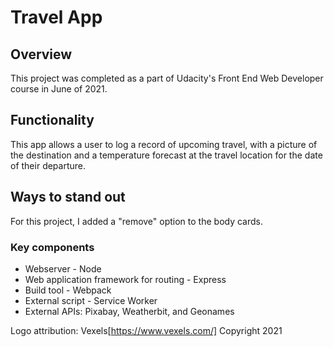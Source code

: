 # Travel App

## Overview
This project was completed as a part of Udacity's Front End Web Developer course in June of 2021. 

## Functionality
This app allows a user to log a record of upcoming travel, with a picture of the destination and a temperature forecast at the travel location for the date of their departure.

## Ways to stand out
For this project, I added a "remove" option to the body cards. 

### Key components
- Webserver - Node
- Web application framework for routing - Express
- Build tool - Webpack
- External script - Service Worker
- External APIs: Pixabay, Weatherbit, and Geonames

Logo attribution: Vexels[https://www.vexels.com/] Copyright 2021